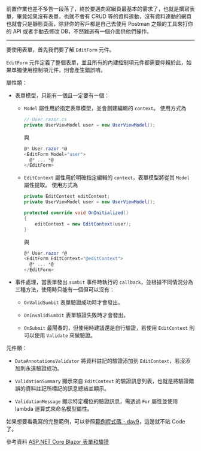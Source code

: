 前置作業也差不多告一段落了，終於要邁向寫網頁最基本的需求了，也就是撰寫表單，畢竟如果沒有表單，也就不會有 CRUD 等的資料連動，沒有資料連動的網頁也就會只是靜態頁面，除非你的客戶都是自己去使用 Postman 之類的工具來打你的 API 或者手動去修改 DB，不然難逃有一個介面供他們操作。

---

要使用表單，首先我們要了解 `EditForm` 元件。

`EditForm` 元件定義了整個表單，並且所有的內建控制項元件都需要仰賴於此，如果單獨使用控制項元件，則會產生錯誤唷。



屬性類：

- 表單模型，只能有一個且一定要有一個：

  - `Model` 屬性用於指定表單模型，並會創建編輯的 `context`。
    使用方式為
    ```csharp
    // User.razor.cs
    private UserViewModel user = new UserViewModel();
    ```
    與
    ```csharp
    @* User.razor *@
    <EditForm Model="user">
      @* ... *@
    </EditForm>
    ```

  - `EditContext` 屬性用於明確指定編輯的 `context`，表單模型將從其 `Model` 屬性提取。
    使用方式為
    ```csharp
    private EditContext editContext;
    private UserViewModel user = new UserViewModel();

    protected override void OnInitialized()
    {
        editContext = new EditContext(user);
    }
    ```
    與
    ```csharp
    @* User.razor *@
    <EditForm EditContext="@editContext">
      @* ... *@
    </EditForm>
    ```
  

- 事件處理，當表單發出 `sumbit` 事件時執行的 `callback`，並根據不同情況分為三種方法，使用時只能有一個但可以沒有：

  - `OnValidSumbit` 表單驗證成功時才會發出。

  - `OnInvalidSumbit` 表單驗證失敗時才會發出。

  - `OnSubmit` 最陽春的，但使用時建議還是自行驗證，若使用 `EditContext` 則可以使用 `Validate` 來做驗證。

元件類：

- `DataAnnotationsValidator` 將資料註記的驗證添加到 `EditContext`，若沒添加則永遠驗證成功。

- `ValidationSummary` 顯示來自 `EditContext` 的驗證訊息列表，也就是將驗證錯誤的資料註記所標記的訊息總結並顯示。

- `ValidationMessage` 顯示特定欄位的驗證訊息，需透過 `For` 屬性並使用 lambda 運算式來命名模型屬性。

如果想要看我寫的完整範例，可以參照[範例程式碼 - day9]，這邊就不貼 Code 了。

參考資料
[ASP.NET Core Blazor 表單和驗證]

[ASP.NET Core Blazor 表單和驗證]: https://docs.microsoft.com/zh-tw/aspnet/core/blazor/forms-validation?view=aspnetcore-3.1
[範例程式碼 - day9]: https://github.com/MMiooiMM/learn-blazor-in-30-days-sample/commit/4602a1ce6466d8b36e914582069c816e4548e590